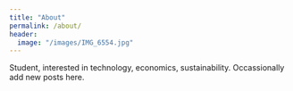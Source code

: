 ```yaml
---
title: "About"
permalink: /about/
header:
  image: "/images/IMG_6554.jpg"
---
```


Student, interested in technology, economics, sustainability. Occassionally add new posts here.

